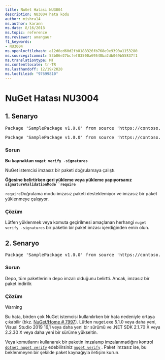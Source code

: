 ```yaml
---
title: NuGet Hatası NU3004
description: NU3004 hata kodu
author: mishra14
ms.author: karann
ms.date: 8/16/2018
ms.topic: reference
ms.reviewer: anangaur
f1_keywords:
- NU3004
ms.openlocfilehash: a12d0ed60d2fb8188326fb768e9e9390a1153280
ms.sourcegitcommit: 53b06e27bcfef03500a69548ba2db069b55837f1
ms.translationtype: MT
ms.contentlocale: tr-TR
ms.lasthandoff: 12/19/2020
ms.locfileid: "97699810"
---
```

# <a name="nuget-error-nu3004"></a>NuGet Hatası NU3004

## <a name="scenario-1"></a>1\. Senaryo

<pre>Package 'SamplePackage v1.0.0' from source 'https://contoso.com/index.json': The package is not signed.</pre>
<pre>Package 'SamplePackage v1.0.0' from source 'https://contoso.com/index.json': signatureValidationMode is set to require, so packages are allowed only if signed by trusted signers; however, this package is unsigned.</pre>

### <a name="issue"></a>Sorun

**Bu kaynaktan `nuget verify -signatures`**

NuGet istemcisi imzasız bir paketi doğrulamaya çalıştı.

**Öğesine belirtirken geri yükleme veya yükleme yapıyorsanız `signatureValidationMode``require`**

`require`Doğrulama modu imzasız paketi desteklemiyor ve imzasız bir paket yüklenmeye çalışıyor.

### <a name="solution"></a>Çözüm

Lütfen yüklenmek veya komuta geçirilmesi amaçlanan herhangi `nuget verify -signatures` bir paketin bir paket imzası içerdiğinden emin olun.

## <a name="scenario-2"></a>2\. Senaryo

<pre>Package 'SamplePackage v1.0.0' from source 'https://contoso.com/index.json': This repository indicated that all its packages are repository signed; however, this package is unsigned.</pre>

### <a name="issue"></a>Sorun

Depo, tüm paketlerinin depo imzalı olduğunu belirtti. Ancak, imzasız bir paket indirilir.

### <a name="solution"></a>Çözüm

> [!Warning]
> Bu hata, birden çok NuGet istemcisi kullanılırken bir hata nedeniyle ortaya çıkabilir (bkz. [NuGet/Home # 7997](https://github.com/NuGet/Home/issues/7997)). Lütfen nuget.exe 5.1.0 veya daha yeni, Visual Studio 2019 16,1 veya daha yeni bir sürümü ve .NET SDK 2.1.70 X veya 2.2.30 X veya daha yeni bir sürüme yükseltin.

Veya komutlarını kullanarak bir paketin imzalanıp imzalanmadığını kontrol [`dotnet nuget verify`](/dotnet/core/tools/dotnet-nuget-verify.md) edebilirsiniz [`nuget verify`](../cli-reference/cli-ref-verify.md) . Paket imzasız ise, bu beklenmeyen bir şekilde paket kaynağıyla iletişim kurun.
